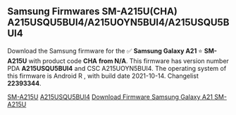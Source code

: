 <h2>Samsung Firmwares SM-A215U(CHA) A215USQU5BUI4/A215UOYN5BUI4/A215USQU5BUI4</h2>
Download the Samsung firmware for the ✅ <strong>Samsung Galaxy A21 </strong> ⭐ <strong>SM-A215U</strong> with product code <strong>CHA</strong> <strong> from N/A</strong>. This firmware has version number PDA <strong>A215USQU5BUI4</strong> and CSC A215UOYN5BUI4. The operating system of this firmware is Android R , with build date 2021-10-14. Changelist <strong>22393344</strong>.


[SM-A215U](https://samfirm.shop/samsung/model/SM-A215U)
[A215USQU5BUI4](https://samfirm.shop/samsung/pda/A215USQU5BUI4)
[Download Firmware Samsung Galaxy A21 SM-A215U](https://samfirm.shop/samsung/firmware/465169)
